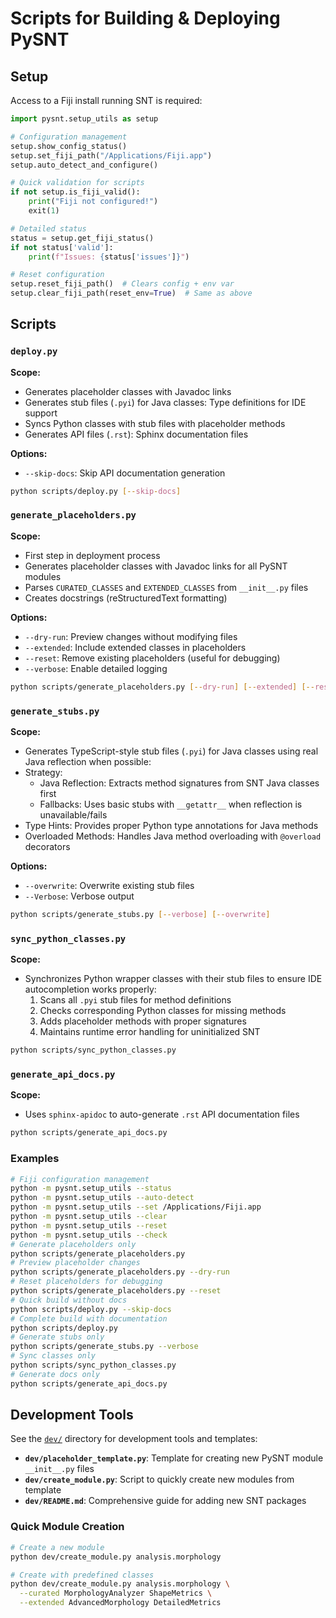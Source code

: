 # Scripts for Building & Deploying PySNT

## Setup

Access to a Fiji install running SNT is required:

```python
import pysnt.setup_utils as setup

# Configuration management
setup.show_config_status()
setup.set_fiji_path("/Applications/Fiji.app")
setup.auto_detect_and_configure()

# Quick validation for scripts
if not setup.is_fiji_valid():
    print("Fiji not configured!")
    exit(1)

# Detailed status
status = setup.get_fiji_status()
if not status['valid']:
    print(f"Issues: {status['issues']}")

# Reset configuration
setup.reset_fiji_path()  # Clears config + env var
setup.clear_fiji_path(reset_env=True)  # Same as above
```

## Scripts

### `deploy.py`

**Scope:**
  - Generates placeholder classes with Javadoc links
  - Generates stub files (`.pyi`) for Java classes: Type definitions for IDE support
  - Syncs Python classes with stub files with placeholder methods
  - Generates API files (`.rst`): Sphinx documentation files

**Options:**
  - `--skip-docs`: Skip API documentation generation

```bash
python scripts/deploy.py [--skip-docs]
```

### `generate_placeholders.py`

**Scope:**
  - First step in deployment process 
  - Generates placeholder classes with Javadoc links for all PySNT modules
  - Parses `CURATED_CLASSES` and `EXTENDED_CLASSES` from `__init__.py` files
  - Creates docstrings (reStructuredText formatting)

**Options:**
  - `--dry-run`: Preview changes without modifying files
  - `--extended`: Include extended classes in placeholders
  - `--reset`: Remove existing placeholders (useful for debugging)
  - `--verbose`: Enable detailed logging

```bash
python scripts/generate_placeholders.py [--dry-run] [--extended] [--reset] [--verbose]
```

### `generate_stubs.py`

**Scope:**
  - Generates TypeScript-style stub files (`.pyi`) for Java classes using real Java reflection when possible:
  - Strategy:
    - Java Reflection: Extracts method signatures from SNT Java classes first
    - Fallbacks: Uses basic stubs with `__getattr__` when reflection is unavailable/fails
  - Type Hints: Provides proper Python type annotations for Java methods
  - Overloaded Methods: Handles Java method overloading with `@overload` decorators

**Options:**
  - `--overwrite`: Overwrite existing stub files
  - `--Verbose`: Verbose output

```bash
python scripts/generate_stubs.py [--verbose] [--overwrite]
```


### `sync_python_classes.py`

**Scope:**
  - Synchronizes Python wrapper classes with their stub files to ensure IDE autocompletion works properly:
    1. Scans all `.pyi` stub files for method definitions
    2. Checks corresponding Python classes for missing methods
    3. Adds placeholder methods with proper signatures
    4. Maintains runtime error handling for uninitialized SNT

```bash
python scripts/sync_python_classes.py
```


### `generate_api_docs.py`

**Scope:**
  - Uses `sphinx-apidoc` to auto-generate `.rst` API documentation files

```bash
python scripts/generate_api_docs.py
```

### Examples
```bash
# Fiji configuration management
python -m pysnt.setup_utils --status
python -m pysnt.setup_utils --auto-detect
python -m pysnt.setup_utils --set /Applications/Fiji.app
python -m pysnt.setup_utils --clear
python -m pysnt.setup_utils --reset
python -m pysnt.setup_utils --check
# Generate placeholders only
python scripts/generate_placeholders.py
# Preview placeholder changes
python scripts/generate_placeholders.py --dry-run
# Reset placeholders for debugging
python scripts/generate_placeholders.py --reset
# Quick build without docs
python scripts/deploy.py --skip-docs
# Complete build with documentation
python scripts/deploy.py
# Generate stubs only
python scripts/generate_stubs.py --verbose
# Sync classes only
python scripts/sync_python_classes.py
# Generate docs only
python scripts/generate_api_docs.py
```

## Development Tools

See the [`dev/`](../dev/) directory for development tools and templates:

- **`dev/placeholder_template.py`**: Template for creating new PySNT module `__init__.py` files
- **`dev/create_module.py`**: Script to quickly create new modules from template
- **`dev/README.md`**: Comprehensive guide for adding new SNT packages

### Quick Module Creation

```bash
# Create a new module
python dev/create_module.py analysis.morphology

# Create with predefined classes
python dev/create_module.py analysis.morphology \
  --curated MorphologyAnalyzer ShapeMetrics \
  --extended AdvancedMorphology DetailedMetrics
```